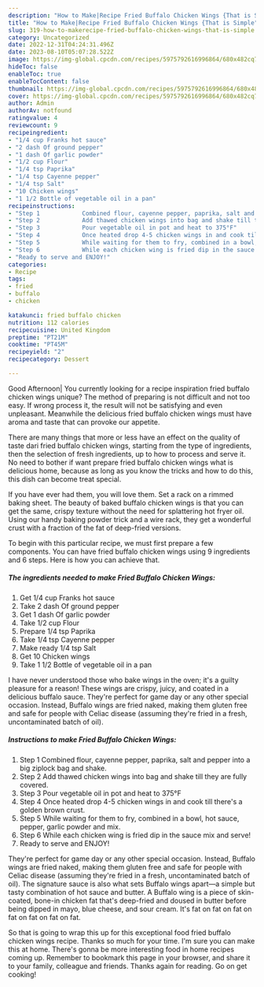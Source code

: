 ```yaml
---
description: "How to Make|Recipe Fried Buffalo Chicken Wings {That is Simple"
title: "How to Make|Recipe Fried Buffalo Chicken Wings {That is Simple"
slug: 319-how-to-makerecipe-fried-buffalo-chicken-wings-that-is-simple
category: Uncategorized
date: 2022-12-31T04:24:31.496Z
date: 2023-08-10T05:07:28.522Z
image: https://img-global.cpcdn.com/recipes/5975792616996864/680x482cq70/fried-buffalo-chicken-wings-recipe-main-photo.jpg
hideToc: false
enableToc: true
enableTocContent: false
thumbnail: https://img-global.cpcdn.com/recipes/5975792616996864/680x482cq70/fried-buffalo-chicken-wings-recipe-main-photo.jpg
cover: https://img-global.cpcdn.com/recipes/5975792616996864/680x482cq70/fried-buffalo-chicken-wings-recipe-main-photo.jpg
author: Admin
authorAv: notfound
ratingvalue: 4
reviewcount: 9
recipeingredient:
- "1/4 cup Franks hot sauce"
- "2 dash Of ground pepper"
- "1 dash Of garlic powder"
- "1/2 cup Flour"
- "1/4 tsp Paprika"
- "1/4 tsp Cayenne pepper"
- "1/4 tsp Salt"
- "10 Chicken wings"
- "1 1/2 Bottle of vegetable oil in a pan"
recipeinstructions:
- "Step 1            Combined flour, cayenne pepper, paprika, salt and pepper into a big ziplock bag and shake."
- "Step 2            Add thawed chicken wings into bag and shake till they are fully covered."
- "Step 3            Pour vegetable oil in pot and heat to 375°F"
- "Step 4            Once heated drop 4-5 chicken wings in and cook till there&#39;s a golden brown crust."
- "Step 5            While waiting for them to fry, combined in a bowl, hot sauce, pepper, garlic powder and mix."
- "Step 6            While each chicken wing is fried dip in the sauce mix and serve!"
- "Ready to serve and ENJOY!"
categories:
- Recipe
tags:
- fried
- buffalo
- chicken

katakunci: fried buffalo chicken 
nutrition: 112 calories
recipecuisine: United Kingdom
preptime: "PT21M"
cooktime: "PT45M"
recipeyield: "2"
recipecategory: Dessert

---
```



Good Afternoon| You currently looking for a recipe inspiration fried buffalo chicken wings unique? The method of preparing is not difficult and not too easy. If wrong process it, the result will not be satisfying and even unpleasant. Meanwhile the delicious fried buffalo chicken wings must have aroma and taste that can provoke our appetite.






There are many things that more or less have an effect on the quality of taste dari fried buffalo chicken wings, starting from the type of ingredients, then the selection of fresh ingredients, up to how to process and serve it. No need to bother if want prepare fried buffalo chicken wings what is delicious home, because as long as you know the tricks and how to do this, this dish can become treat special.


If you have ever had them, you will love them. Set a rack on a rimmed baking sheet. The beauty of baked buffalo chicken wings is that you can get the same, crispy texture without the need for splattering hot fryer oil. Using our handy baking powder trick and a wire rack, they get a wonderful crust with a fraction of the fat of deep-fried versions.


To begin with this particular recipe, we must first prepare a few components. You can have fried buffalo chicken wings using 9 ingredients and 6 steps. Here is how you can achieve that.

<!--inarticleads1-->

##### The ingredients needed to make Fried Buffalo Chicken Wings:

1. Get 1/4 cup Franks hot sauce
1. Take 2 dash Of ground pepper
1. Get 1 dash Of garlic powder
1. Take 1/2 cup Flour
1. Prepare 1/4 tsp Paprika
1. Take 1/4 tsp Cayenne pepper
1. Make ready 1/4 tsp Salt
1. Get 10 Chicken wings
1. Take 1 1/2 Bottle of vegetable oil in a pan


I have never understood those who bake wings in the oven; it&#39;s a guilty pleasure for a reason! These wings are crispy, juicy, and coated in a delicious buffalo sauce. They&#39;re perfect for game day or any other special occasion. Instead, Buffalo wings are fried naked, making them gluten free and safe for people with Celiac disease (assuming they&#39;re fried in a fresh, uncontaminated batch of oil). 

<!--inarticleads2-->

##### Instructions to make Fried Buffalo Chicken Wings:

1. Step 1            Combined flour, cayenne pepper, paprika, salt and pepper into a big ziplock bag and shake.
1. Step 2            Add thawed chicken wings into bag and shake till they are fully covered.
1. Step 3            Pour vegetable oil in pot and heat to 375°F
1. Step 4            Once heated drop 4-5 chicken wings in and cook till there&#39;s a golden brown crust.
1. Step 5            While waiting for them to fry, combined in a bowl, hot sauce, pepper, garlic powder and mix.
1. Step 6            While each chicken wing is fried dip in the sauce mix and serve!
1. Ready to serve and ENJOY!

They&#39;re perfect for game day or any other special occasion. Instead, Buffalo wings are fried naked, making them gluten free and safe for people with Celiac disease (assuming they&#39;re fried in a fresh, uncontaminated batch of oil). The signature sauce is also what sets Buffalo wings apart—a simple but tasty combination of hot sauce and butter. A Buffalo wing is a piece of skin-coated, bone-in chicken fat that&#39;s deep-fried and doused in butter before being dipped in mayo, blue cheese, and sour cream. It&#39;s fat on fat on fat on fat on fat on fat on fat. 

So that is going to wrap this up for this exceptional food fried buffalo chicken wings recipe. Thanks so much for your time. I'm sure you can make this at home. There's gonna be more interesting food in home recipes coming up. Remember to bookmark this page in your browser, and share it to your family, colleague and friends. Thanks again for reading. Go on get cooking!
